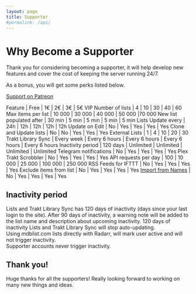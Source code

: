 ```yaml
---
layout: page
title: Supporter
#permalink: /api/
---
```


# Why Become a Supporter

Thank you for considering becoming a supporter, it will help develop new features and cover the cost of keeping the server running 24/7.

As a bonus, you will get some perks listed below.

[Support on Patreon](https://www.patreon.com/mdblist)

Feature | Free | 1€ | 2€ | 3€ | 5€ VIP
Number of lists | 4 | 10 | 30 | 40 | 60
Max items per list | 10 000 | 30 000 | 40 000 | 50 000 |70 000
New list populated after | 30 min | 5 min | 5 min | 5 min | 5 min
Lists Update every | 24h | 12h | 12h | 12h | 12h
Update on Edit | No | Yes | Yes | Yes | Yes
Clone and Update lists | No | No | Yes | Yes | Yes
External Lists | 1 | 4 | 10 | 20 | 30
Trakt Library Sync | Every week | Every 6 hours | Every 6 hours | Every 6 hours | Every 6 hours
Inactivity period | 120 days | Unlimited | Unlimited | Unlimited | Unlimited
Telegram notifications | No | Yes | Yes | Yes | Yes
Plex Trakt Scrobbler | No | Yes | Yes | Yes | Yes
API requests per day | 100 | 10 000 | 25 000 | 100 000 | 250 000
RSS Feeds for IFTTT | No | Yes | Yes | Yes | Yes
Exclude items from list | No | Yes | Yes | Yes | Yes
[Import from Names](import_from_names) | No | Yes | Yes | Yes | Yes

## Inactivity period
Lists and Trakt Library Sync has 120 days of inactivity (days since your last login to the site). After 90 days of inactivity, a warning note will be added to the list name and description about upcoming inactivity. 120 days of inactivity Lists and Trakt Library Sync will stop auto-updating.  
Using mdblist.com lists directly with Radarr, will mark user active and will not trigger inactivity.  
Supporter accounts never trigger inactivity.

## Thank you!

Huge thanks for all the supporters! Really looking forward to working on many new things and ideas.